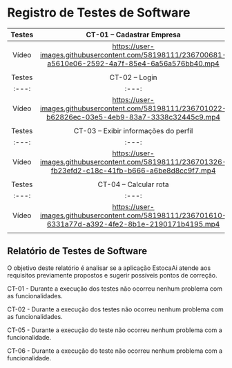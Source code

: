 # Registro de Testes de Software



| Testes 	| CT-01 – Cadastrar Empresa |
|:---:	|:---:	|
|	Vídeo 	| https://user-images.githubusercontent.com/58198111/236700681-a5610e06-2592-4a7f-85e4-6a56a576bb40.mp4 |
|  	|  	|
| Testes 	| CT-02 – Login |
|:---:	|:---:	|
|	Vídeo 	| https://user-images.githubusercontent.com/58198111/236701022-b62826ec-03e5-4eb9-83a7-3338c32445c9.mp4 |
|  	|  	|
| Testes 	| CT-03 – Exibir informações do perfil |
|:---:	|:---:	|
|	Vídeo 	| https://user-images.githubusercontent.com/58198111/236701326-fb23efd2-c18c-41fb-b666-a6be8d8cc9f7.mp4 |
|  	|  	|
| Testes 	| CT-04 – Calcular rota |
|:---:	|:---:	|
|	Vídeo 	| https://user-images.githubusercontent.com/58198111/236701610-6331a77d-a392-4fe2-8b1e-2190171b4195.mp4 |
|  	|  	|

  <h2>Relatório de Testes de Software</h2>
  
O objetivo deste relatório é analisar se a aplicação EstocaAi atende aos requisitos previamente propostos e sugerir possíveis pontos de correção.

CT-01 - Durante a execução dos testes não ocorreu nenhum problema com as funcionalidades.

CT-02 - Durante a execução dos testes não ocorreu nenhum problema com as funcionalidades.
  
CT-05 - Durante a execução do teste não ocorreu nenhum problema com a funcionalidade.
  
CT-06 - Durante a execução do teste não ocorreu nenhum problema com a funcionalidade.
